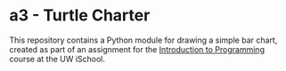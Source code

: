 # a3 - Turtle Charter

This repository contains a Python module for drawing a simple bar chart, created as part of an assignment for the [Introduction to Programming](https://canvas.uw.edu/courses/1139975) course at the UW iSchool.